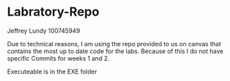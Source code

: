# Labratory-Repo
Jeffrey Lundy 100745949 

Due to technical reasons, I am using the repo provided to us on canvas that contains the most up to date code for the labs.
Because of this I do not have specific Commits for weeks 1 and 2.

Executeable is in the EXE folder
